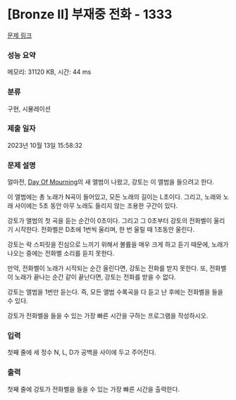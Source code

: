 # [Bronze II] 부재중 전화 - 1333 

[문제 링크](https://www.acmicpc.net/problem/1333) 

### 성능 요약

메모리: 31120 KB, 시간: 44 ms

### 분류

구현, 시뮬레이션

### 제출 일자

2023년 10월 13일 15:58:32

### 문제 설명

<p>얼마전, <a href="https://www.facebook.com/dayofmourningmetal">Day Of Mourning</a>의 새 앨범이 나왔고, 강토는 이 앨범을 들으려고 한다.</p>

<p>이 앨범에는 총 노래가 N곡이 들어있고, 모든 노래의 길이는 L초이다. 그리고, 노래와 노래 사이에는 5초 동안 아무 노래도 들리지 않는 조용한 구간이 있다.</p>

<p>강토가 앨범의 첫 곡을 듣는 순간이 0초이다. 그리고 그 0초부터 강토의 전화벨이 울리기 시작한다. 전화벨은 D초에 1번씩 울리며, 한 번 울릴 때 1초동안 울린다.</p>

<p>강토는 락 스피릿을 진심으로 느끼기 위해서 볼륨을 매우 크게 하고 듣기 때문에, 노래가 나오는 중에는 전화벨 소리를 듣지 못한다.</p>

<p>만약, 전화벨이 노래가 시작되는 순간 울린다면, 강토는 전화를 받지 못한다. 또, 전화벨이 노래가 끝나는 순간 같이 끝난다면, 강토는 전화를 받을 수 없다.</p>

<p>강토는 앨범을 1번만 듣는다. 즉, 모든 앨범 수록곡을 다 듣고 난 후에는 전화벨을 들을 수 있다.</p>

<p>강토가 전화벨을 들을 수 있는 가장 빠른 시간을 구하는 프로그램을 작성하시오.</p>

### 입력 

 <p>첫째 줄에 세 정수 N, L, D가 공백을 사이에 두고 주어진다.</p>

### 출력 

 <p>첫째 줄에 강토가 전화벨을 들을 수 있는 가장 빠른 시간을 출력한다.</p>

